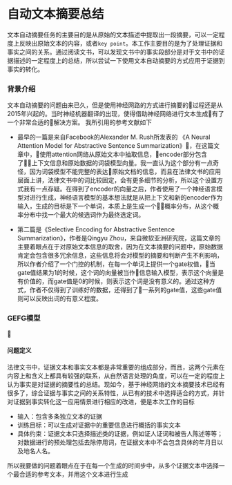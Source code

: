 自动文本摘要总结
========

文本自动摘要任务的主要目的是从原始的文本描述中提取出一段摘要，可以一定程度上反映出原始文本的内容，或者`key point`。本工作主要目的是为了处理证据和事实之间的关系。通过阅读文书，可以发现文书中的事实段部分是对于文书中的证据描述的一定程度上的总结，所以尝试一下使用文本自动摘要的方式应用于证据到事实的转化。

### 背景介绍

文本自动摘要的问题由来已久，但是使用神经网路的方式进行摘要的过程还是从2015年兴起的。当时神经机器翻译的出现，使得借助神经网络进行文本生成有了一个非常合适的解决方案。
我所引用的参考文献如下

+ 最早的一篇是来自Facebook的Alexander M. Rush所发表的
《A Neural Attention Model for Abstractive Sentence Summarization》，在这篇文章中，使用attention网络从原始文本中抽取信息，encoder部分包含了上下文信息和原始数据的词袋模型向量。我一直认为这个部分有一点奇怪，因为词袋模型不能完整的表达原始文档的信息，而且在法律文书的应用层面上讲，法律文书中的词比较固定，会有更多细节的分析，所以这个设置方式我有一点存疑。在得到了encoder的向量之后，作者使用了一个神经语言模型对进行生成，神经语言模型的基本想法就是从把上下文和新的encoder作为输入，生成的目标是下一个单词，本质上是生成一个概率分布，从这个概率分布中找一个最大的候选词作为最终选定词。

+ 第二篇是《Selective Encoding for Abstractive Sentence Summarization》，作者是Qingyu Zhou，来自微软亚洲研究院，这篇文章的主要着眼点在于对原始文本信息的取舍，因为在文本摘要的问题中，原始数据肯定会包含很多冗余信息，这些信息将会对模型的摘要和判断产生不利影响，所以作者介绍了一个门控的机制，在每一个单词上提供一个gate权值，当gate值结果为1的时候，这个词的向量被当作信息输入模型，表示这个向量是有价值的，而gate值是0的时候，则表示这个词是没有意义的。通过这种方式，作者不仅得到了训练好的数据，还得到了一系列的gate值，这些gate值则可以反映出词的有意义程度。

### GEFG模型

#### 问题定义

法律文书中，证据文本和事实文本都是非常重要的组成部分，而且，这两个元素在内容上和含义上都具有较强的联系，从自然语言处理的角度，可以在一定的程度上认为事实是对证据的摘要性的总结。现如今，基于神经网络的文本摘要技术已经有很多了，综合证据与事实之间的关系特性，从已有的技术中选择适合的方式，并针对证据到事实转化这一应用情景进行相应的改进，便是本次工作的目标

+ 输入：包含多条独立文本的证据
+ 训练目标：可以生成对证据中的重要信息进行概括的事实文本
+ 具体约束：证据文本只选择描述类的证据，例如证人证词和被告人陈述等等；对数据进行的预处理包括去除停用词，在证据文本中不会包含具体的年月日以及地名人名。

所以我要做的问题着眼点在于在每一个生成的时间步中，从多个证据文本中选择一个最合适的参考文本，并用这个文本进行生成